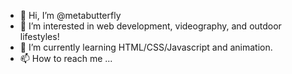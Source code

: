 - 👋 Hi, I’m @metabutterfly
- 👀 I’m interested in web development, videography, and outdoor lifestyles!
- 🌱 I’m currently learning HTML/CSS/Javascript and animation.
- 📫 How to reach me ...

<!---
metabutterfly/metabutterfly is a ✨ special ✨ repository because its `README.md` (this file) appears on your GitHub profile.
You can click the Preview link to take a look at your changes.
--->
